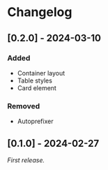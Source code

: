 # Changelog

## [0.2.0] - 2024-03-10

### Added

- Container layout
- Table styles
- Card element

### Removed

- Autoprefixer

## [0.1.0] - 2024-02-27

_First release._
